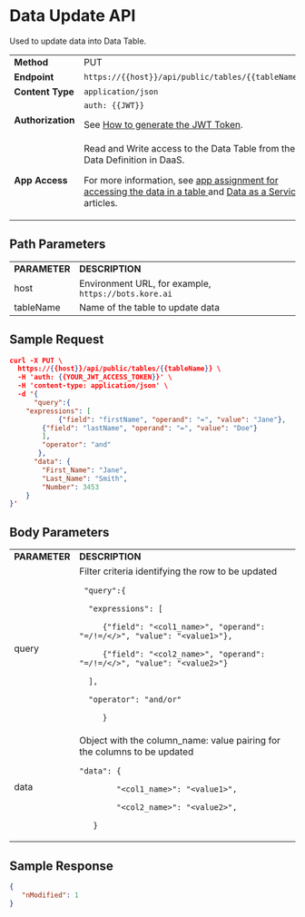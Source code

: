 # Data Update API

Used to update data into Data Table.


<table>
  <tr>
   <td><strong>Method</strong>
   </td>
   <td>PUT
   </td>
  </tr>
  <tr>
   <td><strong>Endpoint</strong>
   </td>
   <td><code>https://{{host}}/api/public/tables/{{tableName}}</code>
   </td>
  </tr>
  <tr>
   <td><strong>Content Type</strong>
   </td>
   <td><code>application/json</code>
   </td>
  </tr>
  <tr>
   <td><strong>Authorization</strong>
   </td>
   <td><code>auth: {{JWT}}</code>
<p>
See <a href="https://developer.kore.ai/docs/bots/api-guide/apis/#Generating_the_JWT_Token">How to generate the JWT Token</a>.
   </td>
  </tr>
  <tr>
   <td><strong>App Access</strong>
   </td>
   <td>Read and Write access to the Data Table from the Data Definition in DaaS.
<p>
For more information, see <a href="https://developer.kore.ai/docs/bots/advanced-topics/data-table/#Assignments">app assignment for accessing the data in a table </a>and <a href="https://developer.kore.ai/docs/bots/advanced-topics/data-as-a-service/#Assignments">Data as a Service </a>articles.
   </td>
  </tr>
</table>


 


## Path Parameters


<table>
  <tr>
   <td><strong>PARAMETER</strong>
   </td>
   <td><strong>DESCRIPTION</strong>
   </td>
  </tr>
  <tr>
   <td>host
   </td>
   <td>Environment URL, for example, <code>https://bots.kore.ai</code>
   </td>
  </tr>
  <tr>
   <td>tableName
   </td>
   <td>Name of the table to update data
   </td>
  </tr>
</table>


 


## Sample Request


```json
curl -X PUT \
  https://{{host}}/api/public/tables/{{tableName}} \
  -H 'auth: {{YOUR_JWT_ACCESS_TOKEN}}' \
  -H 'content-type: application/json' \
  -d '{
      "query":{
 	"expressions": [
        	{"field": "firstName", "operand": "=", "value": "Jane"},
		{"field": "lastName", "operand": "=", "value": "Doe"}
		],
		"operator": "and"
	   },
      "data": {
        "First_Name": "Jane",
        "Last_Name": "Smith",
        "Number": 3453
    }
}'
```


## Body Parameters


<table>
  <tr>
   <td><strong>PARAMETER</strong>
   </td>
   <td><strong>DESCRIPTION</strong>
   </td>
  </tr>
  <tr>
   <td>query
   </td>
   <td>Filter criteria identifying the row to be updated
<p>
<code> "query":{</code>
<p>
<code>	"expressions": [</code>
<p>
<code>	   {"field": "&lt;col1_name>", "operand": "=/!=/&lt;/>", "value": "&lt;value1>"},</code>
<p>
<code>	   {"field": "&lt;col2_name>", "operand": "=/!=/&lt;/>", "value": "&lt;value2>"}</code>
<p>
<code>	],</code>
<p>
<code>	"operator": "and/or"</code>
<p>
<code>	   }</code>
   </td>
  </tr>
  <tr>
   <td>data
   </td>
   <td>Object with the column_name: value pairing for the columns to be updated
<p>
<code>"data": {</code>
<p>
<code>        "&lt;col1_name>": "&lt;value1>",</code>
<p>
<code>        "&lt;col2_name>": "&lt;value2>",</code>
<p>
<code>   }</code>
   </td>
  </tr>
</table>


## Sample Response

```json
{
   "nModified": 1
}
